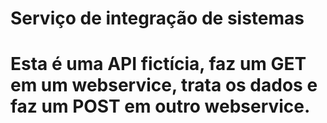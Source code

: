 # Serviço de integração de sistemas

# Esta é uma API fictícia, faz um GET em um webservice, trata os dados e faz um POST em outro webservice.
